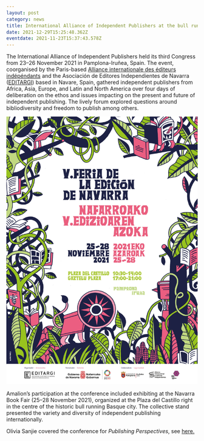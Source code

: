 ```yaml
---
layout: post
category: news
title: International Alliance of Independent Publishers at the bull run
date: 2021-12-29T15:25:48.362Z
eventdate: 2021-11-23T15:37:43.578Z
---
```

The International Alliance of Independent Publishers held its third Congress from 23–26 November 2021 in Pamplona-Iruñea, Spain. The event, coorganised by the Paris-based [Alliance internationale des éditeurs indépéndants](https://www.alliance-editeurs.org/?lang=fr) and the Asociación de Editores Independientes de Navarra ([EDITARGI](https://www.editargi.com/es)) based in Navare, Spain, gathered independent publishers from Africa, Asia, Europe, and Latin and North America over four days of deliberation on the ethos and issues impacting on the present and future of independent publishing. The lively forum explored questions around bibliodiversity and freedom to publish among others.

![Navarra Book Fair (25–28 November 2021)](../uploads/cartel-v-feria-edizio-21.jpg "Navarra Book Fair (25–28 November 2021)")

Amalion’s participation at the conference included exhibiting at the Navarra Book Fair (25–28 November 2021), organized at the Plaza del Castillo right in the centre of the historic bull running Basque city. The collective stand presented the variety and diversity of independent publishing internationally.

Olivia Sanjie covered the conference for *Publishing Perspectives*, see [here.](https://publishingperspectives.com/2021/12/at-the-alliances-conference-in-spain-african-publishers-on-their-challenges/)